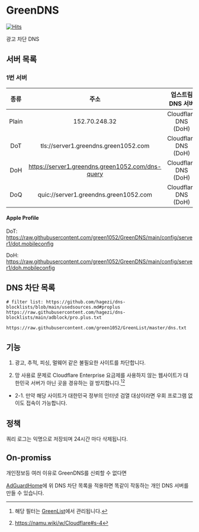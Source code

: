 # GreenDNS

[![Hits](https://hits.seeyoufarm.com/api/count/incr/badge.svg?url=https%3A%2F%2Fgithub.com%2Fgreen1052%2FGreenDNS&count_bg=%2379C83D&title_bg=%23555555&icon=&icon_color=%23E7E7E7&title=hits&edge_flat=false)](https://hits.seeyoufarm.com)


광고 차단 DNS

## 서버 목록

### 1번 서버

|  종류 |                       주소                       |   업스트림 DNS 서버  |            소재지           |
|:-----:|:------------------------------------------------:|:--------------------:|:---------------------------:|
| Plain |                   152.70.248.32                  | Cloudflare DNS (DoH) | Oracle Cloud Infrastructure |
|  DoT  |       tls://server1.greendns.green1052.com       | Cloudflare DNS (DoH) | Oracle Cloud Infrastructure |
|  DoH  | https://server1.greendns.green1052.com/dns-query | Cloudflare DNS (DoH) | Oracle Cloud Infrastructure |
|  DoQ  |       quic://server1.greendns.green1052.com      | Cloudflare DNS (DoH) | Oracle Cloud Infrastructure |

#### Apple Profile

DoT: https://raw.githubusercontent.com/green1052/GreenDNS/main/config/server1/dot.mobileconfig

DoH: https://raw.githubusercontent.com/green1052/GreenDNS/main/config/server1/doh.mobileconfig

## DNS 차단 목록

```
# filter list: https://github.com/hagezi/dns-blocklists/blob/main/usedsources.md#proplus
https://raw.githubusercontent.com/hagezi/dns-blocklists/main/adblock/pro.plus.txt

https://raw.githubusercontent.com/green1052/GreenList/master/dns.txt
```

## 기능

1. 광고, 추적, 피싱, 멀웨어 같은 불필요한 사이트를 차단합니다.

2. 망 사용료 문제로 Cloudflare Enterprise 요금제를 사용하지 않는 웹사이트가 대한민국 서버가 아닌 곳을 경유하는 걸 방지합니다.[^1][^2]
- 2-1. 만약 해당 사이트가 대한민국 정부의 인터넷 검열 대상이라면 우회 프로그램 없이도 접속이 가능합니다.

## 정책

쿼리 로그는 익명으로 저장되며
24시간 마다 삭제됩니다.

## On-promiss

개인정보등 여러 이유로 GreenDNS를 신뢰할 수 없다면

[AdGuardHome](https://github.com/AdguardTeam/AdGuardHome)에
위 DNS 차단 목록을 적용하면 똑같이 작동하는 개인 DNS 서버를 만들 수 있습니다.

[^1]: 해당 필터는 [GreenList](https://github.com/green1052/GreenList)에서 관리됩니다.
[^2]: https://namu.wiki/w/Cloudflare#s-4
